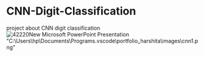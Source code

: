 # CNN-Digit-Classification
project about CNN digit classification
![42220New Microsoft PowerPoint Presentation](https://github.com/Harshita3112/CNN-Digit-Classification/assets/104210339/7f290b2c-14d3-463e-9a6b-18c1d120b56a)
"C:\Users\hp\Documents\Programs\.vscode\portfolio_harshita\images\cnn1.png"
